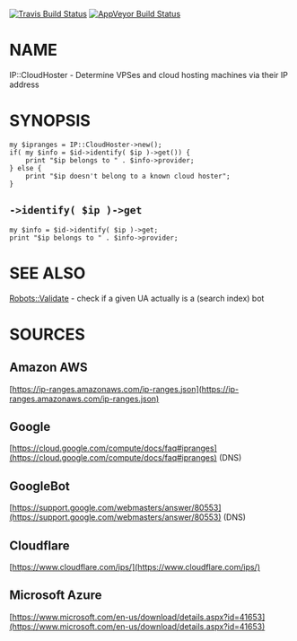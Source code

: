 
[![Travis Build Status](https://travis-ci.org/Corion/IP-CloudHoster.svg?branch=master)](https://travis-ci.org/Corion/IP-CloudHoster)
[![AppVeyor Build Status](https://ci.appveyor.com/api/projects/status/github/Corion/IP-CloudHoster?branch=master&svg=true)](https://ci.appveyor.com/project/Corion/IP-CloudHoster)

# NAME

IP::CloudHoster -  Determine VPSes and cloud hosting machines via their IP address

# SYNOPSIS

    my $ipranges = IP::CloudHoster->new();
    if( my $info = $id->identify( $ip )->get()) {
        print "$ip belongs to " . $info->provider;
    } else {
        print "$ip doesn't belong to a known cloud hoster";
    }

## `->identify( $ip )->get`

    my $info = $id->identify( $ip )->get;
    print "$ip belongs to " . $info->provider;

# SEE ALSO

[Robots::Validate](https://metacpan.org/pod/Robots::Validate) - check if a given UA actually is a (search index) bot

# SOURCES

## Amazon AWS

[https://ip-ranges.amazonaws.com/ip-ranges.json](https://ip-ranges.amazonaws.com/ip-ranges.json)

## Google

[https://cloud.google.com/compute/docs/faq#ipranges](https://cloud.google.com/compute/docs/faq#ipranges) (DNS)

## GoogleBot

[https://support.google.com/webmasters/answer/80553](https://support.google.com/webmasters/answer/80553) (DNS)

## Cloudflare

[https://www.cloudflare.com/ips/](https://www.cloudflare.com/ips/)

## Microsoft Azure

[https://www.microsoft.com/en-us/download/details.aspx?id=41653](https://www.microsoft.com/en-us/download/details.aspx?id=41653)
